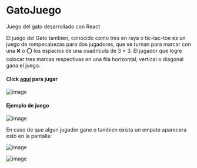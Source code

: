 # GatoJuego
Juego del gato desarrollado con React

El juego del Gato tambien, conocido como tres en raya o tic-tac-toe es un juego de rompecabezas para dos jugadores, que se turnan para marcar con una ❌ o ⭕ los espacios de una cuadrícula de 3 × 3. El jugador que logre colocar tres marcas respectivas en una fila horizontal, vertical o diagonal gana el juego. 

<h4>Click <a href="https://yoel-gasca.github.io/GatoJuego/">aquí</a> para jugar</h4>

![image](https://github.com/Yoel-Gasca/GatoJuego/assets/83617933/49937df2-8d0f-4ea5-a4a0-1930dec703a8)

<h4>Ejemplo de juego</h4>

![image](https://github.com/Yoel-Gasca/GatoJuego/assets/83617933/b71c6217-dab1-4a0b-8e52-f276e1b1e7ea)

En caso de que algun jugador gane o tambien exista un empate aparecera esto en la pantalla:

![image](https://github.com/Yoel-Gasca/GatoJuego/assets/83617933/9d767cc7-94e8-4f5c-9b60-0a3318c77abe)

![image](https://github.com/Yoel-Gasca/GatoJuego/assets/83617933/ec097584-1905-4c15-84a2-5451ee108ad9)

